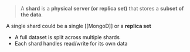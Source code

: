 > A **shard** is a **physical server (or replica set)** that stores a **subset of the data**.

A single shard could be a single [[MongoD]] or a **replica set**

- A full dataset is split across multiple shards
- Each shard handles read/write for its own data
